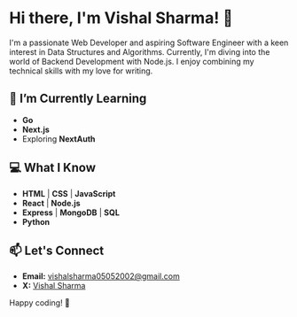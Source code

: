 # Hi there, I'm Vishal Sharma! 👋

I'm a passionate Web Developer and aspiring Software Engineer with a keen interest in Data Structures and Algorithms. Currently, I'm diving into the world of Backend Development with Node.js. I enjoy combining my technical skills with my love for writing.

## 🌱 I’m Currently Learning

- **Go**
- **Next.js**
- Exploring **NextAuth**

## 💻 What I Know

- **HTML** | **CSS** | **JavaScript**
- **React** | **Node.js**
- **Express** | **MongoDB** | **SQL**
- **Python**


## 📫 Let's Connect

- **Email:** vishalsharma05052002@gmail.com
- **X:**     [Vishal Sharma](https://twitter.com/sharma_188)

Happy coding! 🚀
